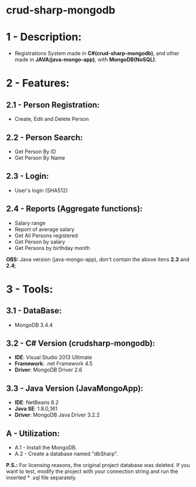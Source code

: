 # crud-sharp-mongodb

# 1 - Description:

- Registrations System made in **C#(crud-sharp-mongodb)**, and other made in **JAVA(java-mongo-app)**, with **MongoDB(NoSQL)**.

# 2 - Features:

## 2.1 - Person Registration:
- Create, Edit and Delete Person

## 2.2 - Person Search:
- Get Person By ID
- Get Person By Name

## 2.3 - Login:
- User's login (SHA512)

## 2.4 - Reports (Aggregate functions):
- Salary range
- Report of average salary
- Get All Persons registered
- Get Person by salary
- Get Persons by birthday month

**OBS:** Java version (java-mongo-app), don't contain the above itens **2.3** and **2.4**;

# 3 - Tools:

## 3.1 - DataBase:
- MongoDB 3.4.4

## 3.2 - C# Version (crudsharp-mongodb):
- **IDE**: Visual Studio 2013 Ultimate
- **Framework**: .net Framework 4.5
- **Driver**: MongoDB Driver 2.6

## 3.3 - Java Version (JavaMongoApp):
- **IDE**: NetBeans 8.2
- **Java SE**: 1.8.0_161
- **Driver**: MongoDB Java Driver 3.2.2

## A - Utilization:
- A.1 - Install the MongoDB.
- A.2 - Create a database named "dbSharp".

**P.S.:** For licensing reasons, the original project database was deleted. If you want to test, modify the project with your connection string and run the inserted * .sql file separately. 

